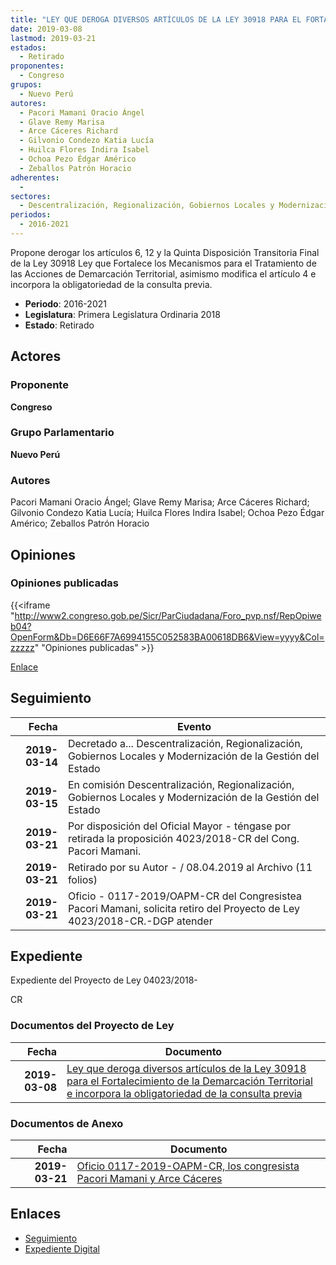 ```yaml
---
title: "LEY QUE DEROGA DIVERSOS ARTÍCULOS DE LA LEY 30918 PARA EL FORTALECIMIENTO DE LA DEMARCACIÓN TERRITORIAL E INCORPORA LA OBLIGATORIEDAD DE LA CONSULTA PREVIA"
date: 2019-03-08
lastmod: 2019-03-21
estados: 
  - Retirado
proponentes: 
  - Congreso
grupos: 
  - Nuevo Perú
autores: 
  - Pacori Mamani Oracio Ángel
  - Glave Remy Marisa
  - Arce Cáceres Richard
  - Gilvonio Condezo Katia Lucía
  - Huilca Flores Indira Isabel
  - Ochoa Pezo Édgar Américo
  - Zeballos Patrón Horacio
adherentes: 
  - 
sectores: 
  - Descentralización, Regionalización, Gobiernos Locales y Modernización de la Gestión del Estado
periodos: 
  - 2016-2021
---
```


Propone derogar los artículos 6, 12 y la Quinta Disposición Transitoria Final de la Ley 30918 Ley que Fortalece los Mecanismos para el Tratamiento de las Acciones de Demarcación Territorial, asimismo modifica el artículo 4 e incorpora la obligatoriedad de la consulta previa.

- **Periodo**: 2016-2021
- **Legislatura**: Primera Legislatura Ordinaria 2018
- **Estado**: Retirado

## Actores

### Proponente

**Congreso**

### Grupo Parlamentario

**Nuevo Perú**

### Autores

Pacori Mamani Oracio Ángel; Glave Remy Marisa; Arce Cáceres Richard; Gilvonio Condezo Katia Lucía; Huilca Flores Indira Isabel; Ochoa Pezo Édgar Américo; Zeballos Patrón Horacio


## Opiniones

### Opiniones publicadas

{{<iframe "http://www2.congreso.gob.pe/Sicr/ParCiudadana/Foro_pvp.nsf/RepOpiweb04?OpenForm&Db=D6E66F7A6994155C052583BA00618DB6&View=yyyy&Col=zzzzz" "Opiniones publicadas" >}}

[Enlace](http://www2.congreso.gob.pe/Sicr/ParCiudadana/Foro_pvp.nsf/RepOpiweb04?OpenForm&Db=D6E66F7A6994155C052583BA00618DB6&View=yyyy&Col=zzzzz)

## Seguimiento

| Fecha | Evento |
|------:|--------|
| **2019-03-14** | Decretado a... Descentralización, Regionalización, Gobiernos Locales y Modernización de la Gestión del Estado|
| **2019-03-15** | En comisión Descentralización, Regionalización, Gobiernos Locales y Modernización de la Gestión del Estado|
| **2019-03-21** | Por disposición del Oficial Mayor - téngase por retirada la proposición 4023/2018-CR del Cong. Pacori Mamani.|
| **2019-03-21** | Retirado por su Autor - / 08.04.2019 al Archivo (11 folios)|
| **2019-03-21** | Oficio - 0117-2019/OAPM-CR del Congresistea Pacori Mamani, solicita retiro del Proyecto de Ley 4023/2018-CR.-DGP atender|


## Expediente

Expediente del Proyecto de Ley 04023/2018-

CR


### Documentos del Proyecto de Ley

| Fecha | Documento |
|------:|--------|
| **2019-03-08** | [Ley que deroga diversos artículos de la Ley 30918 para el Fortalecimiento de la Demarcación Territorial e incorpora la obligatoriedad de la consulta previa](http://www.leyes.congreso.gob.pe/Documentos/2016_2021/Proyectos_de_Ley_y_de_Resoluciones_Legislativas/PL0402320190308.pdf) |

### Documentos de Anexo

| Fecha | Documento |
|------:|--------|
| **2019-03-21** | [Oficio 0117-2019-OAPM-CR, los congresista Pacori Mamani y Arce Cáceres](http://www.leyes.congreso.gob.pe/Documentos/2016_2021/Retiro_de_Proyecto/OFICIO-0117-2019-OAPM-CR.pdf) |

## Enlaces 

- [Seguimiento](http://www2.congreso.gob.pe/Sicr/TraDocEstProc/CLProLey2016.nsf/f7fff46988ca05b1052578e100829cc7/02bba441040b3650052583b7007f6658?OpenDocument)
- [Expediente Digital](http://www2.congreso.gob.pe/Sicr/TraDocEstProc/CLProLey2016.nsf/f7fff46988ca05b1052578e100829cc7/02bba441040b3650052583b7007f6658?OpenDocument&Click=05257FB7005EB655.eb71d0cf91d8294e05256cdf006b5706/$Body/0.1C6C)
